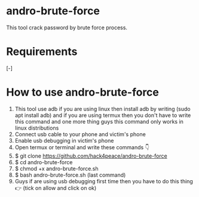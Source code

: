 # andro-brute-force
This tool crack password by brute force process. 
# Requirements 
[-]
# How to use andro-brute-force
1. This tool use adb if you are using linux then install adb by writing (sudo apt install adb) and if you are using termux then you don't have to write this command and one more thing guys this command only works in linux distributions
2. Connect usb cable to your phone and victim's phone
3. Enable usb debugging in victim's phone 
4. Open termux or terminal and write these commands 👇
5. $ git clone https://github.com/hack4peace/andro-brute-force
6. $ cd andro-brute-force 
7. $ chmod +x andro-brute-force.sh
8. $ bash andro-brute-force.sh (last command)
9. Guys if are using usb debugging first time then you have to do this thing 👉 (tick on allow and click on ok)
